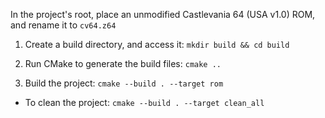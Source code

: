 In the project's root, place an unmodified Castlevania 64 (USA v1.0) ROM, and rename it to `cv64.z64`

1. Create a build directory, and access it: `mkdir build && cd build`

2. Run CMake to generate the build files: `cmake ..`

3. Build the project: `cmake --build . --target rom`

- To clean the project: `cmake --build . --target clean_all`